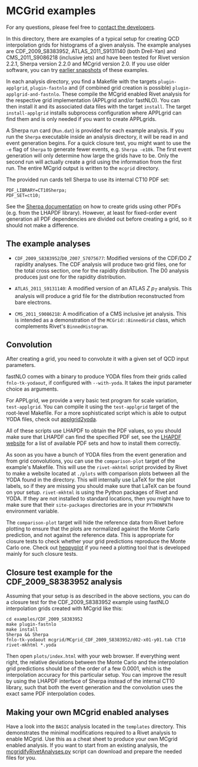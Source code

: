 # MCGrid examples

For any questions, please feel free to [contact the developers](mcgrid@projects.hepforge.org).

In this directory, there are examples of a typical setup for creating QCD interpolation grids for histograms of a given analysis. The example analyses are CDF_2009_S8383952, ATLAS_2011_S9131140 (both Drell-Yan) and CMS_2011_S9086218 (inclusive jets) and have been tested for Rivet version 2.2.1, Sherpa version 2.2.0 and MCgrid version 2.0. If you use older software, you can try [earlier snapshots](https://www.hepforge.org/downloads/mcgrid) of these examples.

In each analysis directory, you find a Makefile with the targets `plugin-applgrid`, `plugin-fastnlo` and (if combined grid creation is possible) `plugin-applgrid-and-fastnlo`. These compile the MCgrid enabled Rivet analysis for the respective grid implementation (APPLgrid and/or fastNLO). You can then install it and its associated data files with the target `install`. The target `install-applgrid` installs subprocess configuration where APPLgrid can find them and is only needed if you want to create APPLgrids.

A Sherpa run card (`Run.dat`) is provided for each example analysis. If you run the `Sherpa` executable inside an analysis directory, it will be read in and event generation begins. For a quick closure test, you might want to use the `-e` flag of `Sherpa` to generate fewer events, e.g. `Sherpa -e10k`. The first event generation will only determine how large the grids have to be. Only the second run will actually create a grid using the information from the first run. The entire MCgrid output is written to the `mcgrid` directory.

The provided run cards tell Sherpa to use its internal CT10 PDF set:

    PDF_LIBRARY=CT10Sherpa;
    PDF_SET=ct10;

See the [Sherpa documentation](https://sherpa.hepforge.org/trac/wiki/SherpaManual) on how to create grids using other PDFs (e.g. from the LHAPDF library). However, at least for fixed-order event generation all PDF dependencies are divided out before creating a grid, so it should not make a difference.

## The example analyses

*   `CDF_2009_S8383952`/`D0_2007_S7075677`:
          Modified versions of the CDF/D0 $Z$ rapidity analyses.
          The CDF analysis will produce two grid files,
          one for the total cross section, one for the
          rapidity distribution.
          The D0 analysis produces just one for the
          rapidity distribution.

*   `ATLAS_2011_S9131140`: 
          A modified version of an ATLAS $Z$ $p_T$ analysis.
          This analysis will produce a grid file for
          the distribution reconstructed from bare electrons.

*   `CMS_2011_S9086218`: A modification
          of a CMS inclusive jet analysis.
          This is intended as a demonstration of the
          `MCGrid::BinnedGrid` class, which complements
          Rivet's `BinnedHistogram`.


## Convolution

After creating a grid, you need to convolute it with a given set of QCD input parameters.

fastNLO comes with a binary to produce YODA files from their grids called `fnlo-tk-yodaout`, if configured with `--with-yoda`. It takes the input parameter choice as arguments.

For APPLgrid, we provide a very basic test program for scale variation, `test-applgrid`. You can compile it using the `test-applgrid` target of the root-level Makefile. For a more sophisticated script which is able to output YODA files, check out [applgrid2yoda](https://github.com/ebothmann/applgrid2yoda).

All of these scripts use LHAPDF to obtain the PDF values, so you should make sure that LHAPDF can find the specified PDF set, see the [LHAPDF website](http://lhapdf.hepforge.org) for a list of available PDF sets and how to install them correctly.

As soon as you have a bunch of YODA files from the event generation and from grid convolutions, you can use the `comparison-plot` target of the example's Makefile. This will use the `rivet-mkhtml` script provided by Rivet to make a website located at `./plots` with comparison plots between all the YODA found in the directory. This will internally use LaTeX for the plot labels, so if they are missing you should make sure that LaTeX can be found on your setup. `rivet-mkhtml` is using the Python packages of Rivet and YODA. If they are not installed to standard locations, then you might have to make sure that their `site-packages` directories are in your `PYTHONPATH` environment variable.

The `comparison-plot` target will hide the reference data from Rivet before plotting to ensure that the plots are normalized against the Monte Carlo prediction, and not against the reference data. This is appropriate for closure tests to check whether your grid predictions reproduce the Monte Carlo one. Check out [heppyplot](https://github.com/ebothmann/heppyplot) if you need a plotting tool that is developed mainly for such closure tests.


## Closure test example for the CDF_2009_S8383952 analysis

Assuming that your setup is as described in the above sections, you can do a closure test for the CDF_2009_S8383952 example using fastNLO interpolation grids created with MCgrid like this:

    cd examples/CDF_2009_S8383952
    make plugin-fastnlo
    make install
    Sherpa && Sherpa
    fnlo-tk-yodaout mcgrid/MCgrid_CDF_2009_S8383952/d02-x01-y01.tab CT10
    rivet-mkhtml *.yoda

Then open `plots/index.html` with your web browser. If everything went right, the relative deviations between the Monte Carlo and the interpolation grid predictions should be of the order of a few 0.0001, which is the interpolation accuracy for this particular setup. You can improve the result by using the LHAPDF interface of Sherpa instead of the internal CT10 library, such that both the event generation and the convolution uses the exact same PDF interpolation codes.

## Making your own MCgrid enabled analyses

Have a look into the `BASIC` analysis located in the `templates` directory.
This demonstrates the minimal modifications
required to a Rivet analysis to enable MCgrid.
Use this as a cheat sheet to produce your own
MCgrid enabled analysis.
If you want to start from an existing analysis, the [mcgridifyRivetAnalyses.py](https://github.com/ebothmann/MCgridify-Rivet-analyses) script can download and prepare the needed files for you.
